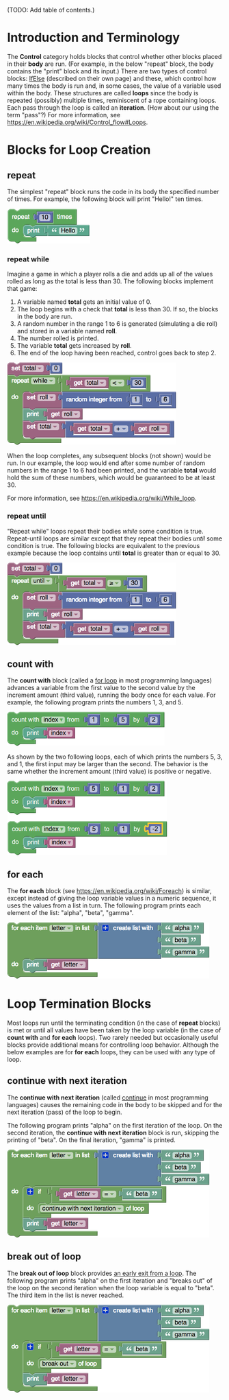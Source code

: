 (TODO: Add table of contents.)

# Introduction and Terminology

The **Control** category holds blocks that control whether other blocks placed in their **body** are run.  (For example, in the below "repeat" block, the body contains the "print" block and its input.)  There are two types of control blocks: [IfElse](wiki/IfElse) (described on their own page) and these, which control how many times the body is run and, in some cases, the value of a variable used within the body.  These structures are called **loops** since the body is repeated (possibly) multiple times, reminiscent of a rope containing loops.    Each pass through the loop is called an **iteration**.  (How about our using the term "pass"?)  For more information, see https://en.wikipedia.org/wiki/Control_flow#Loops.

# Blocks for Loop Creation

## repeat

The simplest "repeat" block runs the code in its body the specified number of times.  For example, the following block will print "Hello!" ten times.

![](control-repeat.png)

### repeat while

Imagine a game in which a player rolls a die and adds up all of the values rolled as long as the total is less than 30.  The following blocks implement that game:

  1. A variable named **total** gets an initial value of 0.
  1. The loop begins with a check that **total** is less than 30.  If so, the blocks in the body are run.
  1. A random number in the range 1 to 6 is generated (simulating a die roll) and stored in a variable named **roll**.
  1. The number rolled is printed.
  1. The variable **total** gets increased by **roll**.
  1. The end of the loop having been reached, control goes back to step 2.

![](control-repeat-while.png)

When the loop completes, any subsequent blocks (not shown) would be run.  In our example, the loop would end after some number of random numbers in the range 1 to 6 had been printed, and the variable **total** would hold the sum of these numbers, which would be guaranteed to be at least 30.

For more information, see https://en.wikipedia.org/wiki/While_loop.

### repeat until

"Repeat while" loops repeat their bodies _while_ some condition is true.  Repeat-until loops are similar except that they repeat their bodies _until_ some condition is true.  The following blocks are equivalent to the previous example because the loop contains until **total** is greater than or equal to 30.

![](control-repeat-until.png)

## count with

The **count with** block (called a [for loop](https://en.wikipedia.org/wiki/For_loop) in most programming languages) advances a variable from the first value to the second value by the increment amount (third value), running the body once for each value.  For example, the following program prints the numbers 1, 3, and 5.

![](control-count-with.png)

As shown by the two following loops, each of which prints the numbers 5, 3, and 1, the first input may be larger than the second.  The behavior is the same whether the increment amount (third value) is positive or negative.

![](control-for-each-down.png)

## for each

The **for each** block (see https://en.wikipedia.org/wiki/Foreach) is similar, except instead of giving the loop variable values in a numeric sequence, it uses the values from a list in turn.  The following program prints each element of the list: "alpha", "beta", "gamma".

![](control-for-each.png)

# Loop Termination Blocks

Most loops run until the terminating condition (in the case of  **repeat** blocks) is met or until all values have been taken by the loop variable (in the case of **count with** and **for each** loops).  Two rarely needed but occasionally useful blocks provide additional means for controlling loop behavior.  Although the below examples are for **for each** loops, they can be used with any type of loop.

## continue with next iteration

The **continue with next iteration** (called [continue](https://en.wikipedia.org/wiki/Control_flow#Continuation_with_next_iteration) in most programming languages) causes the remaining code in the body to be skipped and for the next iteration (pass) of the loop to begin.

The following program prints "alpha" on the first iteration of the loop.  On the second iteration, the **continue with next iteration** block is run, skipping the printing of "beta".  On the final iteration, "gamma" is printed.

![](control-for-each-continue.png)

## break out of loop

The **break out of loop** block provides [an early exit from a loop](https://en.wikipedia.org/wiki/Control_flow#Early_exit_from_loops).  The following program prints "alpha" on the first iteration and "breaks out" of the loop on the second iteration when the loop variable is equal to "beta".  The third item in the list is never reached.

![](control-for-each-break.png)